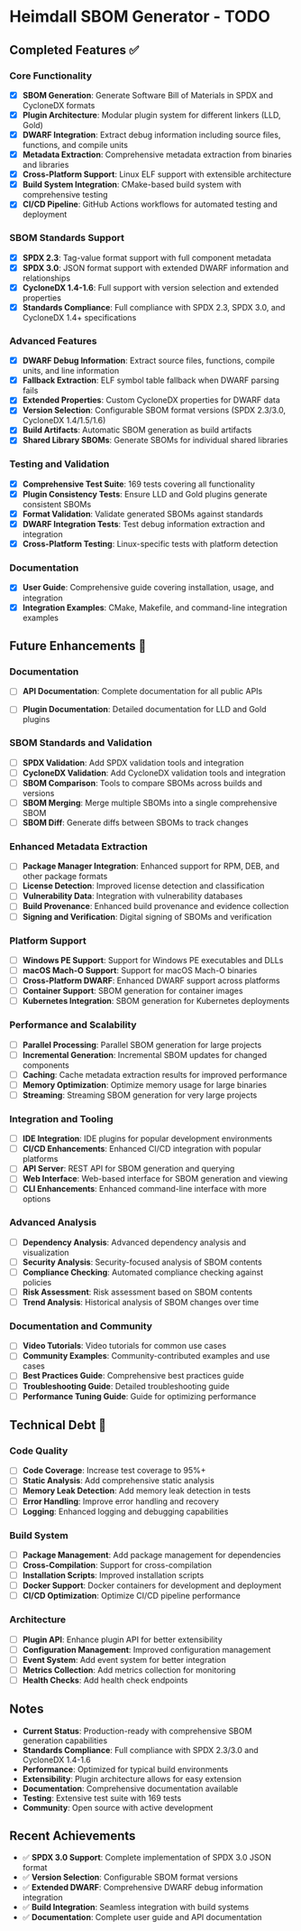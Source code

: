 # Heimdall SBOM Generator - TODO

## Completed Features ✅

### Core Functionality
- [x] **SBOM Generation**: Generate Software Bill of Materials in SPDX and CycloneDX formats
- [x] **Plugin Architecture**: Modular plugin system for different linkers (LLD, Gold)
- [x] **DWARF Integration**: Extract debug information including source files, functions, and compile units
- [x] **Metadata Extraction**: Comprehensive metadata extraction from binaries and libraries
- [x] **Cross-Platform Support**: Linux ELF support with extensible architecture
- [x] **Build System Integration**: CMake-based build system with comprehensive testing
- [x] **CI/CD Pipeline**: GitHub Actions workflows for automated testing and deployment

### SBOM Standards Support
- [x] **SPDX 2.3**: Tag-value format support with full component metadata
- [x] **SPDX 3.0**: JSON format support with extended DWARF information and relationships
- [x] **CycloneDX 1.4-1.6**: Full support with version selection and extended properties
- [x] **Standards Compliance**: Full compliance with SPDX 2.3, SPDX 3.0, and CycloneDX 1.4+ specifications

### Advanced Features
- [x] **DWARF Debug Information**: Extract source files, functions, compile units, and line information
- [x] **Fallback Extraction**: ELF symbol table fallback when DWARF parsing fails
- [x] **Extended Properties**: Custom CycloneDX properties for DWARF data
- [x] **Version Selection**: Configurable SBOM format versions (SPDX 2.3/3.0, CycloneDX 1.4/1.5/1.6)
- [x] **Build Artifacts**: Automatic SBOM generation as build artifacts
- [x] **Shared Library SBOMs**: Generate SBOMs for individual shared libraries

### Testing and Validation
- [x] **Comprehensive Test Suite**: 169 tests covering all functionality
- [x] **Plugin Consistency Tests**: Ensure LLD and Gold plugins generate consistent SBOMs
- [x] **Format Validation**: Validate generated SBOMs against standards
- [x] **DWARF Integration Tests**: Test debug information extraction and integration
- [x] **Cross-Platform Testing**: Linux-specific tests with platform detection

### Documentation
- [x] **User Guide**: Comprehensive guide covering installation, usage, and integration
- [x] **Integration Examples**: CMake, Makefile, and command-line integration examples

## Future Enhancements 🚀

### Documentation
- [ ] **API Documentation**: Complete documentation for all public APIs
- [ ] **Plugin Documentation**: Detailed documentation for LLD and Gold plugins


### SBOM Standards and Validation
- [ ] **SPDX Validation**: Add SPDX validation tools and integration
- [ ] **CycloneDX Validation**: Add CycloneDX validation tools and integration
- [ ] **SBOM Comparison**: Tools to compare SBOMs across builds and versions
- [ ] **SBOM Merging**: Merge multiple SBOMs into a single comprehensive SBOM
- [ ] **SBOM Diff**: Generate diffs between SBOMs to track changes

### Enhanced Metadata Extraction
- [ ] **Package Manager Integration**: Enhanced support for RPM, DEB, and other package formats
- [ ] **License Detection**: Improved license detection and classification
- [ ] **Vulnerability Data**: Integration with vulnerability databases
- [ ] **Build Provenance**: Enhanced build provenance and evidence collection
- [ ] **Signing and Verification**: Digital signing of SBOMs and verification

### Platform Support
- [ ] **Windows PE Support**: Support for Windows PE executables and DLLs
- [ ] **macOS Mach-O Support**: Support for macOS Mach-O binaries
- [ ] **Cross-Platform DWARF**: Enhanced DWARF support across platforms
- [ ] **Container Support**: SBOM generation for container images
- [ ] **Kubernetes Integration**: SBOM generation for Kubernetes deployments

### Performance and Scalability
- [ ] **Parallel Processing**: Parallel SBOM generation for large projects
- [ ] **Incremental Generation**: Incremental SBOM updates for changed components
- [ ] **Caching**: Cache metadata extraction results for improved performance
- [ ] **Memory Optimization**: Optimize memory usage for large binaries
- [ ] **Streaming**: Streaming SBOM generation for very large projects

### Integration and Tooling
- [ ] **IDE Integration**: IDE plugins for popular development environments
- [ ] **CI/CD Enhancements**: Enhanced CI/CD integration with popular platforms
- [ ] **API Server**: REST API for SBOM generation and querying
- [ ] **Web Interface**: Web-based interface for SBOM generation and viewing
- [ ] **CLI Enhancements**: Enhanced command-line interface with more options

### Advanced Analysis
- [ ] **Dependency Analysis**: Advanced dependency analysis and visualization
- [ ] **Security Analysis**: Security-focused analysis of SBOM contents
- [ ] **Compliance Checking**: Automated compliance checking against policies
- [ ] **Risk Assessment**: Risk assessment based on SBOM contents
- [ ] **Trend Analysis**: Historical analysis of SBOM changes over time

### Documentation and Community
- [ ] **Video Tutorials**: Video tutorials for common use cases
- [ ] **Community Examples**: Community-contributed examples and use cases
- [ ] **Best Practices Guide**: Comprehensive best practices guide
- [ ] **Troubleshooting Guide**: Detailed troubleshooting guide
- [ ] **Performance Tuning Guide**: Guide for optimizing performance

## Technical Debt 🔧

### Code Quality
- [ ] **Code Coverage**: Increase test coverage to 95%+
- [ ] **Static Analysis**: Add comprehensive static analysis
- [ ] **Memory Leak Detection**: Add memory leak detection in tests
- [ ] **Error Handling**: Improve error handling and recovery
- [ ] **Logging**: Enhanced logging and debugging capabilities

### Build System
- [ ] **Package Management**: Add package management for dependencies
- [ ] **Cross-Compilation**: Support for cross-compilation
- [ ] **Installation Scripts**: Improved installation scripts
- [ ] **Docker Support**: Docker containers for development and deployment
- [ ] **CI/CD Optimization**: Optimize CI/CD pipeline performance

### Architecture
- [ ] **Plugin API**: Enhance plugin API for better extensibility
- [ ] **Configuration Management**: Improved configuration management
- [ ] **Event System**: Add event system for better integration
- [ ] **Metrics Collection**: Add metrics collection for monitoring
- [ ] **Health Checks**: Add health check endpoints

## Notes

- **Current Status**: Production-ready with comprehensive SBOM generation capabilities
- **Standards Compliance**: Full compliance with SPDX 2.3/3.0 and CycloneDX 1.4-1.6
- **Performance**: Optimized for typical build environments
- **Extensibility**: Plugin architecture allows for easy extension
- **Documentation**: Comprehensive documentation available
- **Testing**: Extensive test suite with 169 tests
- **Community**: Open source with active development

## Recent Achievements

- ✅ **SPDX 3.0 Support**: Complete implementation of SPDX 3.0 JSON format
- ✅ **Version Selection**: Configurable SBOM format versions
- ✅ **Extended DWARF**: Comprehensive DWARF debug information integration
- ✅ **Build Integration**: Seamless integration with build systems
- ✅ **Documentation**: Complete user guide and API documentation

